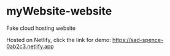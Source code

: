# myWebsite-website
Fake cloud hosting website

Hosted on Netlify, click the link for demo:
https://sad-spence-0ab2c3.netlify.app
